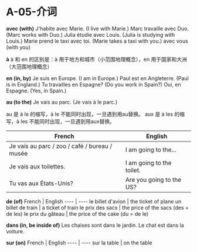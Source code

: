 # A-05-介词

**avec (with)** 
J'habite avec Marie. (I live with Marie.)
Marc travaille avec Duo. (Marc works with Duo.)
Julia étudie avec Louis. (Julia is studying with Louis.)
Marie prend le taxi avec toi. (Marie takes a taxi with you.)
avec vous (with you)

**à**
à 和 en 的区别是：à 用于地方和城市（小范围地理概念），en 用于国家和大洲（大范围地理概念）

**en (in, by)**
Je suis en Europe. (I am in Europe.)
Paul est en Angleterre. (Paul is in England.)
Tu travailles en Espagne? (Do you work in Spain?)
Oui, en Espagne. (Yes, in Spain.)

**au (to the)**
Je vais au parc. (Je vais à le parc.)

au 是 à le 的缩写，à le 不能同时出现，一旦遇到用au替换。
aux 是 à les 的缩写，à les 不能同时出现，一旦遇到用aux替换。

French | English
---- | ----
Je vais au parc / zoo / café / bureau / musée | I am going to the...
Je vais aux toilettes. | I am going to the toilet.
Tu vas aux États-Unis? | Are you going to the US?

**de (of)**
French | English
---- | ----
le billet d'avion | the ticket of plane
un billet de train | a ticket of train
le prix des sacs | the price of the sacs (des = de les)
le prix du gâteau | the price of the cake (du = de le)


**dans (in, be inside of)**
Les chaises sont dans le jardin.
Le chat est dans la voiture.

**sur (on)**
French | English
---- | ----
sur la table | on the table